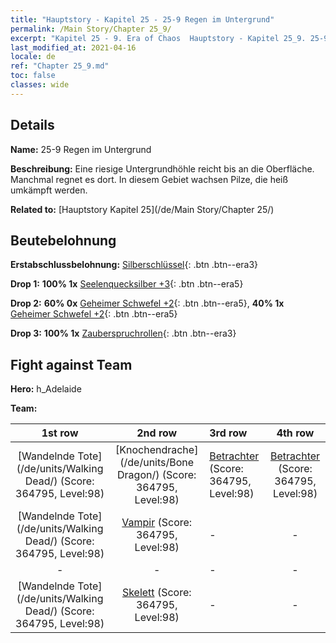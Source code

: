 ```yaml
---
title: "Hauptstory - Kapitel 25 - 25-9 Regen im Untergrund"
permalink: /Main Story/Chapter 25_9/
excerpt: "Kapitel 25 - 9. Era of Chaos  Hauptstory - Kapitel 25_9. 25-9 Regen im Untergrund"
last_modified_at: 2021-04-16
locale: de
ref: "Chapter 25_9.md"
toc: false
classes: wide
---
```


## Details

 **Name:** 25-9 Regen im Untergrund

 **Beschreibung:** Eine riesige Untergrundhöhle reicht bis an die Oberfläche. Manchmal regnet es dort. In diesem Gebiet wachsen Pilze, die heiß umkämpft werden.

 **Related to:** [Hauptstory Kapitel 25](/de/Main Story/Chapter 25/)

## Beutebelohnung

 **Erstabschlussbelohnung:** [Silberschlüssel](/de/Items/con_693/){: .btn .btn--era3}

 **Drop 1:** **100% 1x** [Seelenquecksilber +3](/de/Items/mat_84/){: .btn .btn--era5}

 **Drop 2:** **60% 0x** [Geheimer Schwefel +2](/de/Items/mat_78/){: .btn .btn--era5}, **40% 1x** [Geheimer Schwefel +2](/de/Items/mat_78/){: .btn .btn--era5}

 **Drop 3:** **100% 1x** [Zauberspruchrollen](/de/Items/con_694/){: .btn .btn--era3}


## Fight against Team
 **Hero:** h_Adelaide

 **Team:**


  | 1st row | 2nd row | 3rd row | 4th row |
  |:----:|:----:|:----|:----:|
  | [Wandelnde Tote](/de/units/Walking Dead/) (Score: 364795, Level:98)  | [Knochendrache](/de/units/Bone Dragon/) (Score: 364795, Level:98)  | [Betrachter](/de/units/Beholder/) (Score: 364795, Level:98)  | [Betrachter](/de/units/Beholder/) (Score: 364795, Level:98)  |
  | [Wandelnde Tote](/de/units/Walking Dead/) (Score: 364795, Level:98)  | [Vampir](/de/units/Vampire/) (Score: 364795, Level:98)  | - | - |
  | - | - | - | - |
  | [Wandelnde Tote](/de/units/Walking Dead/) (Score: 364795, Level:98)  | [Skelett](/de/units/Skeleton/) (Score: 364795, Level:98)  | - | - |


